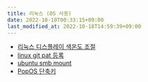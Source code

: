 ```yaml
---
title: 리눅스 (OS 사용)
date: 2022-10-10T00:33:15+09:00
last_modified_at: 2022-10-18T14:59:39+09:00
---
```



- [리눅스 디스플레이 색온도 조절](리눅스%20디스플레이%20색온도%20조절.md)
- [linux git pat 등록](linux%20git%20pat%20등록.md)
- [ubuntu smb mount](ubuntu%20smb%20mount.md)
- [PopOS 단축키](PopOS%20단축키.md)